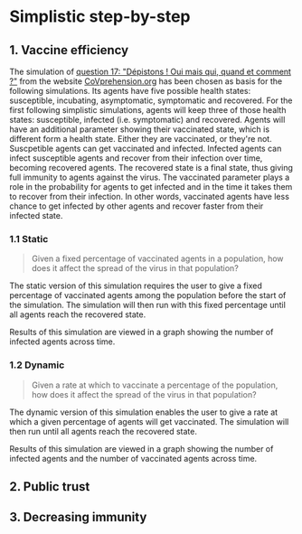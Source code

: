 # Simplistic step-by-step

## 1. Vaccine efficiency

The simulation of [question 17: "Dépistons ! Oui mais qui, quand et comment ?"](https://covprehension.org/2020/05/12/q17.html) from the website [CoVprehension.org](https://covprehension.org/) has been chosen as basis for the following simulations. Its agents have five possible health states: susceptible, incubating, asymptomatic, symptomatic and recovered. For the first following simplistic simulations, agents will keep three of those health states: susceptible, infected (i.e. symptomatic) and recovered. Agents will have an additional parameter showing their vaccinated state, which is different form a health state. Either they are vaccinated, or they're not. Suscpetible agents can get vaccinated and infected. Infected agents can infect susceptible agents and recover from their infection over time, becoming recovered agents. The recovered state is a final state, thus giving full immunity to agents against the virus. The vaccinated parameter plays a role in the probability for agents to get infected and in the time it takes them to recover from their infection. In other words, vaccinated agents have less chance to get infected by other agents and recover faster from their infected state.

### 1.1 Static

>Given a fixed percentage of vaccinated agents in a population, how does it affect the spread of the virus in that population?

The static version of this simulation requires the user to give a fixed percentage of vaccinated agents among the population before the start of the simulation. The simulation will then run with this fixed percentage until all agents reach the recovered state.

Results of this simulation are viewed in a graph showing the number of infected agents across time.

### 1.2 Dynamic

>Given a rate at which to vaccinate a percentage of the population, how does it affect the spread of the virus in that population?

The dynamic version of this simulation enables the user to give a rate at which a given percentage of agents will get vaccinated. The simulation will then run until all agents reach the recovered state.

Results of this simulation are viewed in a graph showing the number of infected agents and the number of vaccinated agents across time.

## 2. Public trust

<TODO>

## 3. Decreasing immunity

<TODO>
